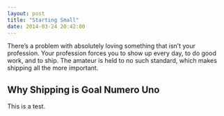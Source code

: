 ```yaml
---
layout: post
title: "Starting Small"
date: 2014-03-24 20:42:00
---
```


There’s a problem with absolutely loving something that isn’t your profession. Your profession forces you to show up every day, to do good work, and to ship. The amateur is held to no such standard, which makes shipping all the more important.

## Why Shipping is Goal Numero Uno

This is a test.
